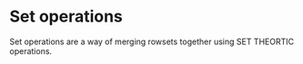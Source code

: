 # Set operations

Set operations are a way of merging rowsets together using SET THEORTIC operations.





